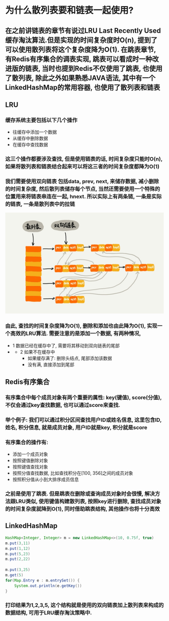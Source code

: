 # 为什么散列表要和链表一起使用?

## 在之前讲链表的章节有说过LRU Last Recently Used 缓存淘汰算法.但是实现的时间复杂度时O(n), 提到了可以使用散列表将这个复杂度降为O(1). 在跳表章节, 有Redis有序集合的调表实现, 跳表可以看成时一种改进版的链表, 当时也提到Redis不仅使用了跳表, 也使用了散列表, 除此之外如果熟悉JAVA语法, 其中有一个LinkedHashMap的常用容器, 也使用了散列表和链表

## LRU

### 缓存系统主要包括以下几个操作

- 往缓存中添加一个数据
- 从缓存中删除数据
- 在缓存中查找数据

### 这三个操作都要涉及查找, 但是使用链表的话, 时间复杂度只能时O(n), 如果将散列表和链表结合起来可以将这三者的时间复杂度都降为O(1)

### 我们需要使用双向链表 包括data, prev, next, 来储存数据, 减小删除的时间复杂度, 然后散列表储存每个节点, 当然还需要使用一个特殊的位置用来将链表串连在一起, hnext. 所以实际上有两条链, 一条是实际的链表, 一条是散列表中的拉链

![](./img/hashmap3.jpg)

### 由此, 查找的时间复杂度降为O(1), 删除和添加也由此降为O(1), 实现一个高效的LRU算法. 需要注意的是添加一个数据, 有两种情况,
- 1 数据已经在缓存中了, 需要将其移动到双向链表的尾部
- - 2 如果不在缓存中
    - 如果缓存满了: 删除头结点, 尾部添加该数据
    - 没有满, 直接添加到尾部


## Redis有序集合
### 有序集合中每个成员对象有两个重要的属性: key(键值), score(分值), 不仅会通过key查找数据, 也可以通过score来查找.

### 举个例子: 我们可以通过积分区间查找用户ID或姓名信息, 这里包含ID, 姓名, 积分信息, 就是成员对象, 用户ID就是key, 积分就是score

### 有序集合的操作有:
- 添加一个成员对象
- 按照键值删除对象
- 按照键值查找对象
- 按照分值查找数据, 比如查找积分在[100, 356]之间的成员对象
- 按照积分值从小到大排序成员信息

### 之前是使用了跳表. 但是跳表在删除或查询成员对象时会很慢, 解决方法跟LRU类似, 使用键值构建散列表, 按照key进行删除, 查找成员对象的时间复杂度就降到O(1), 同时借助跳表结构, 其他操作也将十分高效

## LinkedHashMap
```java
HashMap<Integer, Integer> m = new LinkedHashMap<>(10, 0.75f, true)
m.put(3,11)
m.put(1,12)
m.put(5,23)
m.put(2,22)

m.put(3,25)
m.get(5)
for(Map.Entry e : m.entrySet()) {
    System.out.println(e.getKey())
}
```
### 打印结果为1,2,3,5, 这个结构就是使用的双向链表加上散列表来构成的数据结构, 可用于LRU缓存淘汰策略中.